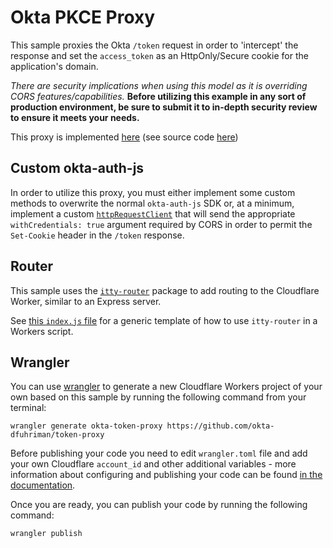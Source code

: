 # Okta PKCE Proxy

This sample proxies the Okta `/token` request in order to 'intercept' the response and set the `access_token` as an HttpOnly/Secure cookie for the application's domain.

_There are security implications when using this model as it is overriding CORS features/capabilities._ **Before utilizing this example in any sort of production environment, be sure to submit it to in-depth security review to ensure it meets your needs.**

This proxy is implemented [here](https://pkce-proxy.atko.rocks) (see source code [here](https://github.com/eatplaysleep/okta-pkce-proxy/tree/pkce-proxy))

## Custom okta-auth-js

In order to utilize this proxy, you must either implement some custom methods to overwrite the normal `okta-auth-js` SDK or, at a minimum, implement a custom [`httpRequestClient`](https://github.com/okta/okta-auth-js#httprequestclient) that will send the appropriate `withCredentials: true` argument required by CORS in order to permit the `Set-Cookie` header in the `/token` response.

## Router

This sample uses the [`itty-router`](https://github.com/kwhitley/itty-router) package to add routing to the Cloudflare Worker, similar to an Express server.

See [this `index.js` file](https://github.com/cloudflare/worker-template-router/blob/master/index.js) for a generic template of how to use `itty-router` in a Workers script.

## Wrangler

You can use [wrangler](https://github.com/cloudflare/wrangler) to generate a new Cloudflare Workers project of your own based on this sample by running the following command from your terminal:

```
wrangler generate okta-token-proxy https://github.com/okta-dfuhriman/token-proxy
```

Before publishing your code you need to edit `wrangler.toml` file and add your own Cloudflare `account_id` and other additional variables - more information about configuring and publishing your code can be found [in the documentation](https://developers.cloudflare.com/workers/learning/getting-started#7-configure-your-project-for-deployment).

Once you are ready, you can publish your code by running the following command:

```
wrangler publish
```
